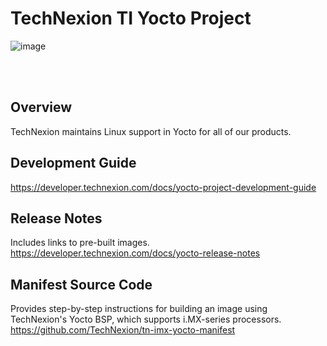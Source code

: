 # TechNexion TI Yocto Project

![image](https://github.com/TechNexion-Vision/ti_amxx_tn_bsp/assets/7445644/9056606d-9d97-4298-a21b-29cc9c8e99aa)

<br/><br/>
## Overview
TechNexion maintains Linux support in Yocto for all of our products.

## Development Guide
https://developer.technexion.com/docs/yocto-project-development-guide

## Release Notes
Includes links to pre-built images.<br/>
https://developer.technexion.com/docs/yocto-release-notes

## Manifest Source Code
Provides step-by-step instructions for building an image using TechNexion's Yocto BSP, which supports i.MX-series processors.<br/>
https://github.com/TechNexion/tn-imx-yocto-manifest
